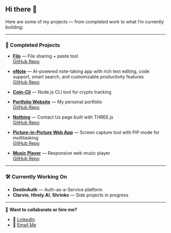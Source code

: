 ## Hi there 👋

Here are some of my projects — from completed work to what I’m currently building:

---

### 🚀 Completed Projects

- **[Filo](https://filo-destinydriver.vercel.app/)** — File sharing + paste tool  
  [GitHub Repo](https://github.com/DestinyDriver/Filo)
  
- **[eNote](https://ekeepit.vercel.app/)** — AI-powered note-taking app with rich text editing, code support, smart search, and customizable productivity features  
  [GitHub Repo](https://github.com/amitdevv/eNote)

- **[Coin-Cli](https://github.com/DestinyDriver/Coin-Cli)** — Node.js CLI tool for crypto tracking

- **[Portfolio Website](http://destinydriver.me/)** — My personal portfolio  
  [GitHub Repo](https://github.com/DestinyDriver/portfolio-site)

- **[Nothing](https://nothing-destinydriver.vercel.app/)** — Contact Us page built with THREE.js  
  [GitHub Repo](https://github.com/DestinyDriver/Nothing)

- **[Picture-in-Picture Web App](https://pip-destinydriver.vercel.app/)** — Screen capture tool with PiP mode for multitasking  
  [GitHub Repo](https://github.com/DestinyDriver/Picture-In-Picture)

- **[Music Player](https://music-player-ebon-eight.vercel.app/)** — Responsive web music player  
  [GitHub Repo](https://github.com/DestinyDriver/Music-Player)

---

### 🛠 Currently Working On

- **DestinAuth** — Auth-as-a-Service platform  
- **Clarvio**, **Hirely.AI**, **Shrinko** — Side projects in progress

---

💌 **Want to collaborate or hire me?**  
- 🤝 [LinkedIn](https://www.linkedin.com/in/divyanshsahu03/)  
- 📧 [Email Me](mailto:2023kucp1096@iiitkota.ac.in?subject=Let's%20Collaborate&body=Hi%20DestinyDriver%2C%0A%0AI%20came%20across%20your%20projects%20and%20I'd%20love%20to%20connect!)
